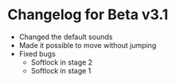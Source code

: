 # Changelog for Beta v3.1

- Changed the default sounds
- Made it possible to move without jumping
- Fixed bugs
    - Softlock in stage 2
    - Softlock in stage 1